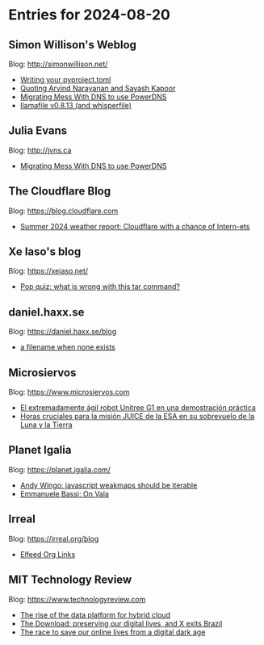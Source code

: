 # Entries for 2024-08-20
## Simon Willison's Weblog 
Blog: http://simonwillison.net/ 

- [Writing your pyproject.toml](https://simonwillison.net/2024/Aug/20/writing-your-pyproject-toml/#atom-everything)
- [Quoting Arvind Narayanan and Sayash Kapoor](https://simonwillison.net/2024/Aug/19/arvind-narayanan-and-sayash-kapoor/#atom-everything)
- [Migrating Mess With DNS to use PowerDNS](https://simonwillison.net/2024/Aug/19/migrating-mess-with-dns/#atom-everything)
- [llamafile v0.8.13 (and whisperfile)](https://simonwillison.net/2024/Aug/19/whisperfile/#atom-everything)
## Julia Evans 
Blog: http://jvns.ca 

- [Migrating Mess With DNS to use PowerDNS](https://jvns.ca/blog/2024/08/19/migrating-mess-with-dns-to-use-powerdns/)
##  The Cloudflare Blog  
Blog: https://blog.cloudflare.com 

- [Summer 2024 weather report: Cloudflare with a chance of Intern-ets](https://blog.cloudflare.com/2024-interns)
## Xe Iaso's blog 
Blog: https://xeiaso.net/ 

- [Pop quiz: what is wrong with this tar command?](https://xeiaso.net/notes/2024/pop-quiz-tar/)
## daniel.haxx.se 
Blog: https://daniel.haxx.se/blog 

- [a filename when none exists](https://daniel.haxx.se/blog/2024/08/19/a-filename-when-none-exists/)
## Microsiervos 
Blog: https://www.microsiervos.com 

- [El extremadamente ágil robot Unitree G1 en una demostración práctica](https://www.microsiervos.com/archivo/robots/extremadamente-robot-unitree-g1.html)
- [Horas cruciales para la misión JUICE de la ESA en su sobrevuelo de la Luna y la Tierra](https://www.microsiervos.com/archivo/espacio/juice-sobrevuelo-luna-tierra.html)
## Planet Igalia 
Blog: https://planet.igalia.com/ 

- [Andy Wingo: javascript weakmaps should be iterable](https://wingolog.org/archives/2024/08/19/javascript-weakmaps-should-be-iterable)
- [Emmanuele Bassi: On Vala](https://www.bassi.io/articles/2017/02/13/on-vala/)
## Irreal 
Blog: https://irreal.org/blog 

- [Elfeed Org Links](https://irreal.org/blog/?p=12388)
## MIT Technology Review 
Blog: https://www.technologyreview.com 

- [The rise of the data platform for hybrid cloud](https://www.technologyreview.com/2024/08/19/1096575/the-rise-of-the-data-platform-for-hybrid-cloud/)
- [The Download: preserving our digital lives, and X exits Brazil](https://www.technologyreview.com/2024/08/19/1096992/the-download-preserving-our-digital-lives-and-x-exits-brazil/)
- [The race to save our online lives from a digital dark age](https://www.technologyreview.com/2024/08/19/1096284/data-archives-archeologists-tiktok-future-wayback-machine/)
